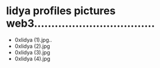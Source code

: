 # lidya profiles pictures web3...................................
- 0xlidya (1).jpg..
- 0xlidya (2).jpg
- 0xlidya (3).jpg
- 0xlidya (4).jpg
